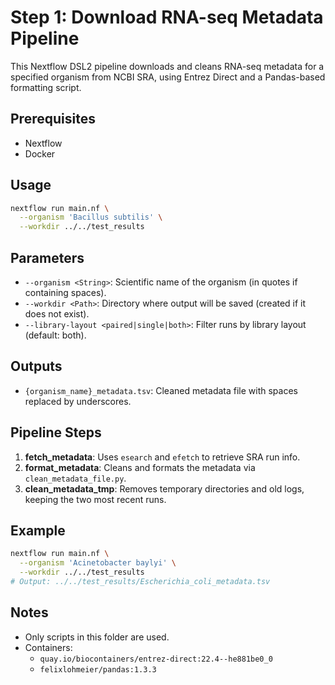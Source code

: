 # Step 1: Download RNA-seq Metadata Pipeline

This Nextflow DSL2 pipeline downloads and cleans RNA-seq metadata for a specified organism from NCBI SRA, using Entrez Direct and a Pandas-based formatting script.

## Prerequisites

- Nextflow
- Docker

## Usage

```bash
nextflow run main.nf \
  --organism 'Bacillus subtilis' \
  --workdir ../../test_results
```

## Parameters

- `--organism <String>`: Scientific name of the organism (in quotes if containing spaces).
- `--workdir <Path>`: Directory where output will be saved (created if it does not exist).
- `--library-layout <paired|single|both>`: Filter runs by library layout (default: both).

## Outputs

- `{organism_name}_metadata.tsv`: Cleaned metadata file with spaces replaced by underscores.

## Pipeline Steps

1. **fetch_metadata**: Uses `esearch` and `efetch` to retrieve SRA run info.
2. **format_metadata**: Cleans and formats the metadata via `clean_metadata_file.py`.
3. **clean_metadata_tmp**: Removes temporary directories and old logs, keeping the two most recent runs.

## Example

```bash
nextflow run main.nf \
  --organism 'Acinetobacter baylyi' \
  --workdir ../../test_results
# Output: ../../test_results/Escherichia_coli_metadata.tsv
```

## Notes

- Only scripts in this folder are used.
- Containers:
  - `quay.io/biocontainers/entrez-direct:22.4--he881be0_0`
  - `felixlohmeier/pandas:1.3.3`
